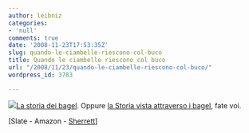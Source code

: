 ```yaml
---
author: leibniz
categories:
- 'null'
comments: true
date: '2008-11-23T17:53:35Z'
slug: quando-le-ciambelle-riescono-col-buco
title: Quando le ciambelle riescono col buco
url: "/2008/11/23/quando-le-ciambelle-riescono-col-buco/"
wordpress_id: 3783

---
```

![](https://farm2.static.flickr.com/1403/1397581740_d39fd57e13_m.jpg)[La storia dei bagel](https://www.slate.com/id/2204140/pagenum/all). Oppure [la Storia vista attraverso i bagel](https://www.amazon.com/Bagel-Cultural-History-Maria-Balinska/dp/0300112297/ref=sr_1_1?ie=UTF8&s=books&qid=1226086666&sr=1-1), fate voi.

[Slate - Amazon - [Sherrett](https://www.flickr.com/photos/sherrett/1397581740/sizes/s/)]
